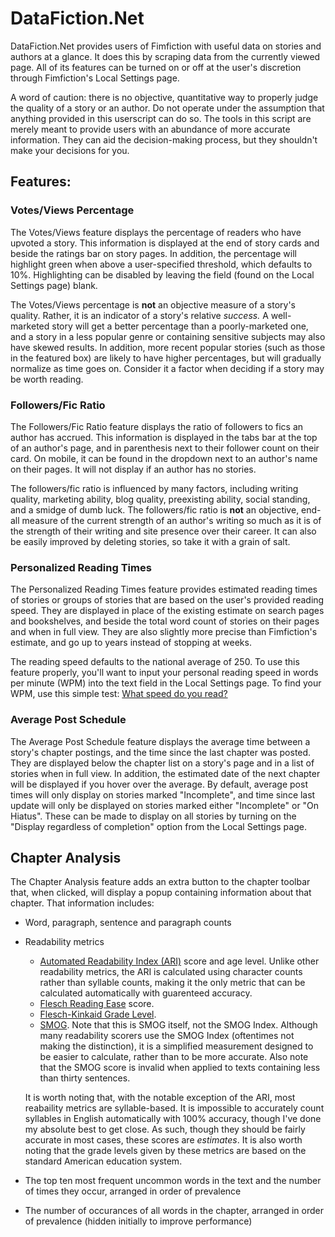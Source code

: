 # DataFiction.Net
DataFiction.Net provides users of Fimfiction with useful data on stories and authors at a glance. It does this by scraping data from the currently viewed page. All of its features can be turned on or off at the user's discretion through Fimfiction's Local Settings page.

A word of caution: there is no objective, quantitative way to properly judge the quality of a story or an author. Do not operate under the assumption that anything provided in this userscript can do so. The tools in this script are merely meant to provide users with an abundance of more accurate information. They can aid the decision-making process, but they shouldn't make your decisions for you.

## Features:
### Votes/Views Percentage
The Votes/Views feature displays the percentage of readers who have upvoted a story. This information is displayed at the end of story cards and beside the ratings bar on story pages. In addition, the percentage will highlight green when above a user-specified threshold, which defaults to 10%. Highlighting can be disabled by leaving the field (found on the Local Settings page) blank.

The Votes/Views percentage is **not** an objective measure of a story's quality. Rather, it is an indicator of a story's relative *success.* A well-marketed story will get a better percentage than a poorly-marketed one, and a story in a less popular genre or containing sensitive subjects may also have skewed results. In addition, more recent popular stories (such as those in the featured box) are likely to have higher percentages, but will gradually normalize as time goes on. Consider it a factor when deciding if a story may be worth reading.

### Followers/Fic Ratio
The Followers/Fic Ratio feature displays the ratio of followers to fics an author has accrued. This information is displayed in the tabs bar at the top of an author's page, and in parenthesis next to their follower count on their card. On mobile, it can be found in the dropdown next to an author's name on their pages. It will not display if an author has no stories.

The followers/fic ratio is influenced by many factors, including writing quality, marketing ability, blog quality, preexisting ability, social standing, and a smidge of dumb luck. The followers/fic ratio is **not** an objective, end-all measure of the current strength of an author's writing so much as it is of the strength of their writing and site presence over their career. It can also be easily improved by deleting stories, so take it with a grain of salt.

### Personalized Reading Times
The Personalized Reading Times feature provides estimated reading times of stories or groups of stories that are based on the user's provided reading speed. They are displayed in place of the existing estimate on search pages and bookshelves, and beside the total word count of stories on their pages and when in full view. They are also slightly more precise than Fimfiction's estimate, and go up to years instead of stopping at weeks. 

The reading speed defaults to the national average of 250. To use this feature properly, you'll want to input your personal reading speed in words per minute (WPM) into the text field in the Local Settings page. To find your WPM, use this simple test: [What speed do you read?](https://www.staples.com/sbd/cre/marketing/technology-research-centers/ereaders/speed-reader/iframe.html)

### Average Post Schedule
The Average Post Schedule feature displays the average time between a story's chapter postings, and the time since the last chapter was posted. They are displayed below the chapter list on a story's page and in a list of stories when in full view. In addition, the estimated date of the next chapter will be displayed if you hover over the average. By default, average post times will only display on stories marked "Incomplete", and time since last update will only be displayed on stories marked either "Incomplete" or "On Hiatus". These can be made to display on all stories by turning on the "Display regardless of completion" option from the Local Settings page.

## Chapter Analysis
The Chapter Analysis feature adds an extra button to the chapter toolbar that, when clicked, will display a popup containing information about that chapter. That information includes:
- Word, paragraph, sentence and paragraph counts
- Readability metrics
  - [Automated Readability Index (ARI)](https://en.wikipedia.org/wiki/Automated_readability_index) score and age level. Unlike other readability metrics, the ARI is calculated using character counts rather than syllable counts, making it the only metric that can be calculated automatically with guarenteed accuracy.
  - [Flesch Reading Ease](https://en.wikipedia.org/wiki/Flesch%E2%80%93Kincaid_readability_tests#Flesch_reading_ease) score.
  - [Flesch-Kinkaid Grade Level](https://en.wikipedia.org/wiki/Flesch%E2%80%93Kincaid_readability_tests#Flesch%E2%80%93Kincaid_grade_level).
  - [SMOG](https://en.wikipedia.org/wiki/SMOG). Note that this is SMOG itself, not the SMOG Index. Although many readability scorers use the SMOG Index (oftentimes not making the distinction), it is a simplified measurement designed to be easier to calculate, rather than to be more accurate. Also note that the SMOG score is invalid when applied to texts containing less than thirty sentences.
  
  It is worth noting that, with the notable exception of the ARI, most reabaility metrics are syllable-based. It is impossible to accurately count syllables in English automatically with 100% accuracy, though I've done my absolute best to get close. As such, though they should be fairly accurate in most cases, these scores are *estimates*.
  It is also worth noting that the grade levels given by these metrics are based on the standard American education system.
- The top ten most frequent uncommon words in the text and the number of times they occur, arranged in order of prevalence
- The number of occurances of all words in the chapter, arranged in order of prevalence (hidden initially to improve performance)
